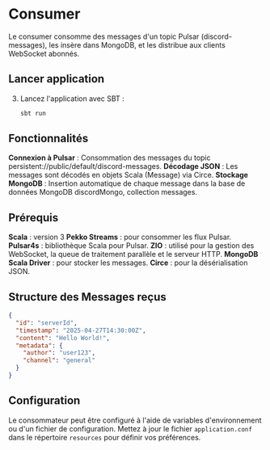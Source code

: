 # Consumer

Le consumer consomme des messages d'un topic Pulsar (discord-messages), les insère dans MongoDB, et les distribue aux clients WebSocket abonnés.

## Lancer application

3. Lancez l'application avec SBT :
   ```bash
   sbt run
   ```

## Fonctionnalités

**Connexion à Pulsar** : Consommation des messages du topic persistent://public/default/discord-messages.
**Décodage JSON** : Les messages sont décodés en objets Scala (Message) via Circe.
**Stockage MongoDB** : Insertion automatique de chaque message dans la base de données MongoDB discordMongo, collection messages.

## Prérequis

**Scala** : version 3
**Pekko Streams** : pour consommer les flux Pulsar.
**Pulsar4s** : bibliothèque Scala pour Pulsar.
**ZIO** : utilisé pour la gestion des WebSocket, la queue de traitement parallèle et le serveur HTTP.
**MongoDB Scala Driver** : pour stocker les messages.
**Circe** : pour la désérialisation JSON.

## Structure des Messages reçus

```json
{
  "id": "serverId",
  "timestamp": "2025-04-27T14:30:00Z",
  "content": "Hello World!",
  "metadata": {
    "author": "user123",
    "channel": "general"
  }
}
```

## Configuration

Le consommateur peut être configuré à l'aide de variables d'environnement ou d'un fichier de configuration. Mettez à jour le fichier `application.conf` dans le répertoire `resources` pour définir vos préférences.
